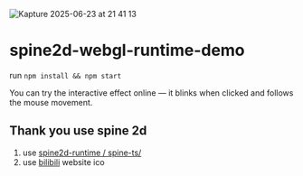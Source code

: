 
![Kapture 2025-06-23 at 21 41 13](https://github.com/user-attachments/assets/78226a01-e55f-4ca9-8f8f-c6dab038b0c2)

# spine2d-webgl-runtime-demo

run `npm install && npm start`

You can try the interactive effect online — it blinks when clicked and follows the mouse movement.

## Thank you use spine 2d

1. use [spine2d-runtime / spine-ts/](https://github.com/EsotericSoftware/spine-runtimes/blob/4.2/spine-ts/README.md)
2. use [bilibili](https://www.bilibili.com/) website ico

